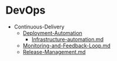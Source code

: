 
# DevOps

- Continuous-Delivery
  - [Deployment-Automation](./Deployment-Automation/)
    - [Infrastructure-automation.md](./Infrastructure-automation.md)
  - [Monitoring-and-Feedback-Loop.md](./Monitoring-and-Feedback-Loop.md)
  - [Release-Management.md](./Release-Management.md)
